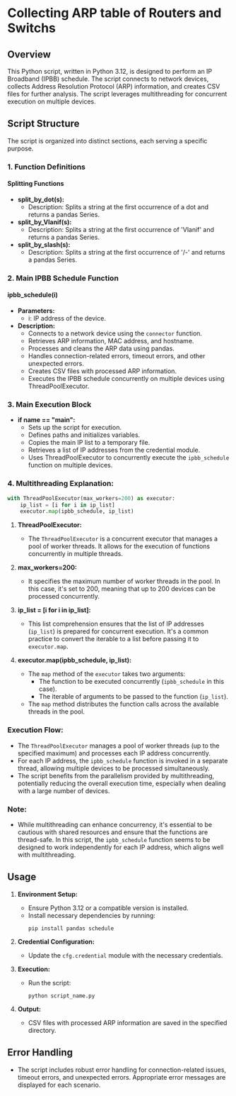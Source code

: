 
# Collecting ARP table of Routers and Switchs

## Overview

This Python script, written in Python 3.12, is designed to perform an IP Broadband (IPBB) schedule. The script connects to network devices, collects Address Resolution Protocol (ARP) information, and creates CSV files for further analysis. The script leverages multithreading for concurrent execution on multiple devices.

## Script Structure

The script is organized into distinct sections, each serving a specific purpose. 

### 1. Function Definitions

#### Splitting Functions
- **split_by_dot(s):**
  - Description: Splits a string at the first occurrence of a dot and returns a pandas Series.
- **split_by_Vlanif(s):**
  - Description: Splits a string at the first occurrence of 'Vlanif' and returns a pandas Series.
- **split_by_slash(s):**
  - Description: Splits a string at the first occurrence of '/-' and returns a pandas Series.

### 2. Main IPBB Schedule Function

#### ipbb_schedule(i)
- **Parameters:**
  - i: IP address of the device.
- **Description:**
  - Connects to a network device using the `connector` function.
  - Retrieves ARP information, MAC address, and hostname.
  - Processes and cleans the ARP data using pandas.
  - Handles connection-related errors, timeout errors, and other unexpected errors.
  - Creates CSV files with processed ARP information.
  - Executes the IPBB schedule concurrently on multiple devices using ThreadPoolExecutor.

### 3. Main Execution Block

- **if __name__ == "__main__":**
  - Sets up the script for execution.
  - Defines paths and initializes variables.
  - Copies the main IP list to a temporary file.
  - Retrieves a list of IP addresses from the credential module.
  - Uses ThreadPoolExecutor to concurrently execute the `ipbb_schedule` function on multiple devices.


### 4. Multithreading Explanation:

```python
with ThreadPoolExecutor(max_workers=200) as executor:
    ip_list = [i for i in ip_list]
    executor.map(ipbb_schedule, ip_list)
```

1. **ThreadPoolExecutor:**
   - The `ThreadPoolExecutor` is a concurrent executor that manages a pool of worker threads. It allows for the execution of functions concurrently in multiple threads.

2. **max_workers=200:**
   - It specifies the maximum number of worker threads in the pool. In this case, it's set to 200, meaning that up to 200 devices can be processed concurrently.

3. **ip_list = [i for i in ip_list]:**
   - This list comprehension ensures that the list of IP addresses (`ip_list`) is prepared for concurrent execution. It's a common practice to convert the iterable to a list before passing it to `executor.map`.

4. **executor.map(ipbb_schedule, ip_list):**
   - The `map` method of the `executor` takes two arguments:
     - The function to be executed concurrently (`ipbb_schedule` in this case).
     - The iterable of arguments to be passed to the function (`ip_list`).
   - The `map` method distributes the function calls across the available threads in the pool.

### Execution Flow:

- The `ThreadPoolExecutor` manages a pool of worker threads (up to the specified maximum) and processes each IP address concurrently.
- For each IP address, the `ipbb_schedule` function is invoked in a separate thread, allowing multiple devices to be processed simultaneously.
- The script benefits from the parallelism provided by multithreading, potentially reducing the overall execution time, especially when dealing with a large number of devices.

### Note:

- While multithreading can enhance concurrency, it's essential to be cautious with shared resources and ensure that the functions are thread-safe. In this script, the `ipbb_schedule` function seems to be designed to work independently for each IP address, which aligns well with multithreading.

## Usage

1. **Environment Setup:**
   - Ensure Python 3.12 or a compatible version is installed.
   - Install necessary dependencies by running:
     ```
     pip install pandas schedule
     ```

2. **Credential Configuration:**
   - Update the `cfg.credential` module with the necessary credentials.

3. **Execution:**
   - Run the script:
     ```
     python script_name.py
     ```

4. **Output:**
   - CSV files with processed ARP information are saved in the specified directory.


## Error Handling

- The script includes robust error handling for connection-related issues, timeout errors, and unexpected errors. Appropriate error messages are displayed for each scenario.

